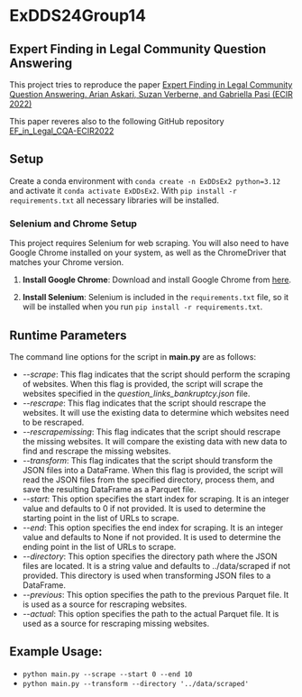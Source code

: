 # ExDDS24Group14

## Expert Finding in Legal Community Question Answering

This project tries to reproduce the paper [Expert Finding in Legal Community Question Answering. 
Arian Askari, Suzan Verberne, and Gabriella Pasi (ECIR 2022)](https://doi.org/10.1007/978-3-030-99739-7_3)


This paper reveres also to the following GitHub repository [EF_in_Legal_CQA-ECIR2022](https://github.com/arian-askari/EF_in_Legal_CQA-ECIR2022.git)


## Setup

Create a conda environment with `conda create -n ExDDsEx2 python=3.12` and activate it `conda activate ExDDsEx2`.
With `pip install -r requirements.txt` all necessary libraries will be installed.

### Selenium and Chrome Setup

This project requires Selenium for web scraping. You will also need to have Google Chrome installed on your system, as well as the ChromeDriver that matches your Chrome version.

1. **Install Google Chrome**: Download and install Google Chrome from [here](https://www.google.com/chrome/).

2. **Install Selenium**: Selenium is included in the `requirements.txt` file, so it will be installed when you run `pip install -r requirements.txt`.


## Runtime Parameters

The command line options for the script in **main.py** are as follows:  
- *--scrape*: This flag indicates that the script should perform the scraping of websites. When this flag is provided, the script will scrape the websites specified in the *question_links_bankruptcy.json* file.
- *--rescrape*: This flag indicates that the script should rescrape the websites. It will use the existing data to determine which websites need to be rescraped.
- *--rescrapemissing*: This flag indicates that the script should rescrape the missing websites. It will compare the existing data with new data to find and rescrape the missing websites.
- *--transform*: This flag indicates that the script should transform the JSON files into a DataFrame. When this flag is provided, the script will read the JSON files from the specified directory, process them, and save the resulting DataFrame as a Parquet file.  
- *--start*: This option specifies the start index for scraping. It is an integer value and defaults to 0 if not provided. It is used to determine the starting point in the list of URLs to scrape.  
- *--end*: This option specifies the end index for scraping. It is an integer value and defaults to None if not provided. It is used to determine the ending point in the list of URLs to scrape.  
- *--directory*: This option specifies the directory path where the JSON files are located. It is a string value and defaults to ../data/scraped if not provided. This directory is used when transforming JSON files to a DataFrame.
- *--previous*: This option specifies the path to the previous Parquet file. It is used as a source for rescraping websites.
- *--actual*: This option specifies the path to the actual Parquet file. It is used as a source for rescraping missing websites.

## Example Usage:

- `python main.py --scrape --start 0 --end 10`
- `python main.py --transform --directory '../data/scraped'`